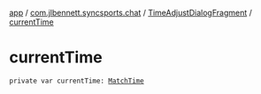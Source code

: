 [app](../../index.md) / [com.jlbennett.syncsports.chat](../index.md) / [TimeAdjustDialogFragment](index.md) / [currentTime](./current-time.md)

# currentTime

`private var currentTime: `[`MatchTime`](../../com.jlbennett.syncsports.util/-match-time/index.md)